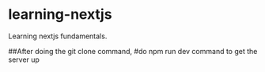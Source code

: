 # learning-nextjs
Learning nextjs fundamentals.

##After doing the git clone command,
#do npm run dev command to get the server up
